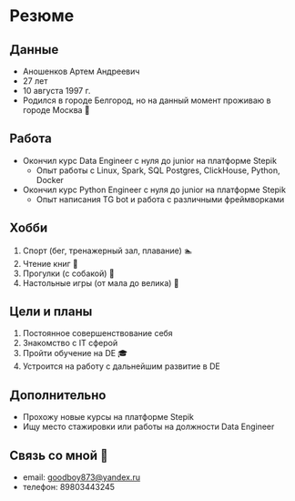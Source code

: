 # Резюме


## Данные

* Аношенков Артем Андреевич
* 27 лет 
* 10 августа 1997 г.
* Родился в городе Белгород, но на данный момент проживаю в городе Москва :city_sunrise:

## Работа

* Окончил курс Data Engineer с нуля до junior на платформе Stepik
  - Опыт работы c Linux, Spark, SQL Postgres, ClickHouse, Python, Docker 
* Окончил курс Python Engineer с нуля до junior на платформе Stepik
  - Опыт написания TG bot и работа с различными фреймворками 

## Хобби 
   1. Спорт (бег, тренажерный зал, плавание) :swimmer:
   2. Чтение книг :book:
   3. Прогулки (с собакой) :dog:
   4. Настольные игры (от мала до велика) :game_die: 

## Цели и планы
   1. Постоянное совершенствование себя
   2. Знакомство с IT сферой
   3. Пройти обучение на DE :mortar_board:
   4. Устроится на работу с дальнейшим развитие в DE
## Дополнительно
* Прохожу новые курсы на платформе Stepik 
* Ищу место стажировки или работы на должности Data Engineer
## Связь со мной :iphone:
* email: goodboy873@yandex.ru 
* телефон: 89803443245 


